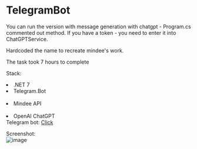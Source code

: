 # TelegramBot
You can run the version with message generation with chatgpt - Program.cs commented out method. If you have a token - you need to enter it into ChatGPTService.</br>

Hardcoded the name to recreate mindee's work.

The task took 7 hours to complete

Stack:
<li>.NET 7</li>
<li>Telegram.Bot</li></br>
<li>Mindee API</li></br>
<li>OpenAI ChatGPT</li>
Telegram bot: <a href="https://t.me/DiceusTestTaskBot">Click</a>


Screenshot:</br>
![image](https://github.com/kelass/TelegramBot/assets/69418373/45b09d9d-c34f-4977-9b43-ffe22e5a18af)

